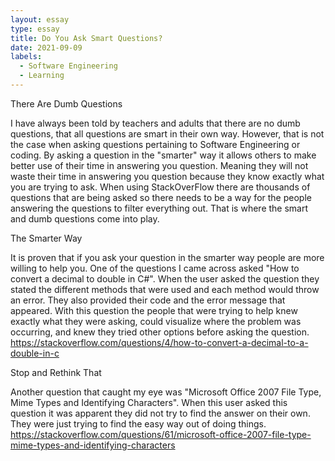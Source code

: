 ```yaml
---
layout: essay
type: essay
title: Do You Ask Smart Questions?
date: 2021-09-09
labels:
  - Software Engineering
  - Learning
---
```


There Are Dumb Questions

I have always been told by teachers and adults that there are no dumb questions, that all questions are smart in their own way. However, that is not the case when asking questions pertaining to Software Engineering or coding.  By asking a question in the "smarter" way it allows others to make better use of their time in answering you question. Meaning they will not waste their time in answering you question because they know exactly what you are trying to ask. When using StackOverFlow there are thousands of questions that are being asked so there needs to be a way for the people answering the questions to filter everything out. That is where the smart and dumb questions come into play.

The Smarter Way

It is proven that if you ask your question in the smarter way people are more willing to help you. One of the questions I came across asked "How to convert a decimal to  double in C#". When the user asked the question they stated the different methods that were used and each method would throw an error. They also provided their code and the error message that appeared. With this question the people that were trying to help knew exactly what they were asking, could visualize where the problem was occurring, and knew they tried other options before asking the question.
https://stackoverflow.com/questions/4/how-to-convert-a-decimal-to-a-double-in-c

Stop and Rethink That

Another question that caught my eye was "Microsoft Office 2007 File Type, Mime Types and Identifying Characters". When this user asked this question it was apparent they did not try to find the answer on their own. They were just trying to find the easy way out of doing things.
https://stackoverflow.com/questions/61/microsoft-office-2007-file-type-mime-types-and-identifying-characters
